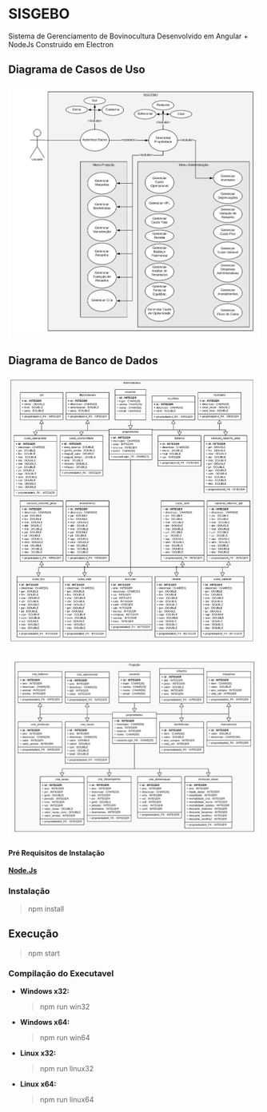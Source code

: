 # SISGEBO
Sistema de Gerenciamento de Bovinocultura
Desenvolvido em Angular + NodeJs
Construido em Electron

## Diagrama de Casos de Uso

![diagrama de casos de uso](https://github.com/elioadriao/SISGEBO/blob/master/docs/SISGEBO%20USE%20CASE.png?raw=true)

## Diagrama de Banco de Dados

![diagrama de banco de dados](https://github.com/elioadriao/SISGEBO/blob/master/docs/SISGEBO%20ER%20DIAGRAM%20A.png?raw=true)

![diagrama de banco de dados](https://github.com/elioadriao/SISGEBO/blob/master/docs/SISGEBO%20ER%20DIAGRAM%20B.png?raw=true)

#### Pré Requisitos de Instalação
**[Node.Js](https://nodejs.org/en/download/package-manager/)**

### Instalação
>npm install

## Execução
>npm start

### Compilação do Executavel

* **Windows x32:**
     >npm run win32 
* **Windows x64:**
    >npm run win64

* **Linux x32:**
    >npm run linux32

* **Linux x64:**
    >npm run linux64
